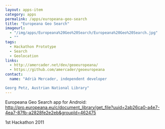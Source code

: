 ```yaml
---
layout: apps-item
category: apps
permalink: /apps/europeana-geo-search
title: "Europeana Geo Search"
imageurl:
  - "/img/apps/Europeana%20Geo%20Search/Europeana%20Geo%20Search.jpg"
  - ""
tags:
  - Hackathon Prototype
  - Search
  - Geolocation
links:
  - http://amercader.net/dev/geoeuropeana/
  - https://github.com/amercader/geoeuropeana
contact: 
  name: "Adrià Mercader, independent developer

Georg Petz, Austrian National Library"
---
```


Europeana Geo Search app for Android: http://pro.europeana.eu/c/document_library/get_file?uuid=2ab26ca0-a4e7-4ea7-87fb-a2828fe2e2eb&groupId=462475

1st Hackathon 2011
